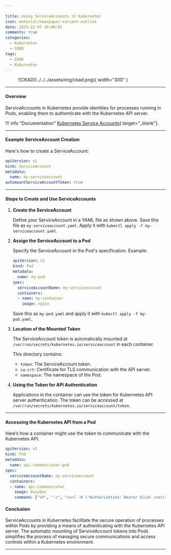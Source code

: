 ```yaml
---

title: Using ServiceAccounts in Kubernetes
icon: material/newspaper-variant-outline
date: 2023-12-07 10:00:01
comments: true
categories:
  - Kubernetes
  - CKAD
tags:
  - CKAD
  - Kubernetes
---
```


<!-- markdownlint-disable MD033 -->
<figure markdown="span">
  ![CKAD](../../../assets/img/ckad.png){ width="300" }
</figure>

---

#### Overview

ServiceAccounts in Kubernetes provide identities for processes running in Pods, enabling them to authenticate with the Kubernetes API server.

!!! info "Documentation"
    [Kubernetes Service Accounts](https://kubernetes.io/docs/tasks/configure-pod-container/configure-service-account/){:target="_blank"}.

---

#### Example ServiceAccount Creation

Here's how to create a ServiceAccount:

```yaml
apiVersion: v1
kind: ServiceAccount
metadata:
  name: my-serviceaccount
automountServiceAccountToken: true
```

---

#### Steps to Create and Use ServiceAccounts

1. **Create the ServiceAccount**

    Define your ServiceAccount in a YAML file as shown above.
    Save this file as `my-serviceaccount.yaml`.
    Apply it with `kubectl apply -f my-serviceaccount.yaml`.

2. **Assign the ServiceAccount to a Pod**

    Specify the ServiceAccount in the Pod's specification. Example:

    ```yaml
    apiVersion: v1
    kind: Pod
    metadata:
      name: my-pod
    spec:
      serviceAccountName: my-serviceaccount
      containers:
      - name: my-container
        image: nginx
    ```

    Save this as `my-pod.yaml` and apply it with `kubectl apply -f my-pod.yaml`.

3. **Location of the Mounted Token**

    The ServiceAccount token is automatically mounted at `/var/run/secrets/kubernetes.io/serviceaccount` in each container.

    This directory contains:
      - `token`: The ServiceAccount token.
      - `ca.crt`: Certificate for TLS communication with the API server.
      - `namespace`: The namespace of the Pod.

4. **Using the Token for API Authentication**

    Applications in the container can use the token for Kubernetes API server authentication.
    The token can be accessed at `/var/run/secrets/kubernetes.io/serviceaccount/token`.

---

#### Accessing the Kubernetes API from a Pod

  Here’s how a container might use the token to communicate with the Kubernetes API.

  ```yaml
  apiVersion: v1
  kind: Pod
  metadata:
    name: api-communicator-pod
  spec:
    serviceAccountName: my-serviceaccount
    containers:
    - name: api-communicator
      image: busybox  
      command: ["sh", "-c", "curl -H \"Authorization: Bearer $(cat /var/run/secrets/kubernetes.io/serviceaccount/token)\" https://kubernetes.default.svc"]
  ```

#### Conclusion

ServiceAccounts in Kubernetes facilitate the secure operation of processes within Pods by providing a means of authenticating with the Kubernetes API server. The automatic mounting of ServiceAccount tokens into Pods simplifies the process of managing secure communications and access controls within a Kubernetes environment.

---

